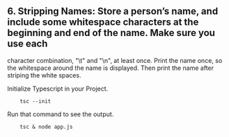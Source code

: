 ## 6. Stripping Names: Store a person’s name, and include some whitespace characters at the beginning and end of the name. Make sure you use each
character combination, "\t" and "\n", at least once. Print the name once, so the whitespace around the name is displayed. Then print the name after striping the white spaces.

Initialize Typescript in your Project.

        tsc --init

Run that command to see the output.

        tsc & node app.js
